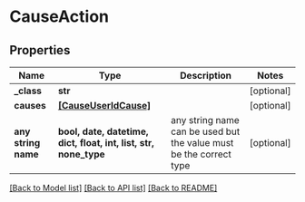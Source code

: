 # CauseAction


## Properties
Name | Type | Description | Notes
------------ | ------------- | ------------- | -------------
**_class** | **str** |  | [optional] 
**causes** | [**[CauseUserIdCause]**](CauseUserIdCause.md) |  | [optional] 
**any string name** | **bool, date, datetime, dict, float, int, list, str, none_type** | any string name can be used but the value must be the correct type | [optional]

[[Back to Model list]](../README.md#documentation-for-models) [[Back to API list]](../README.md#documentation-for-api-endpoints) [[Back to README]](../README.md)


